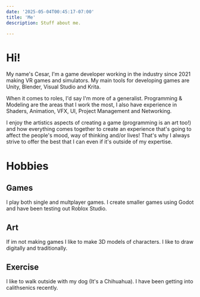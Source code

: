 ```yaml
---
date: '2025-05-04T00:45:17-07:00'
title: 'Me'
description: Stuff about me.

---
```

# Hi!
My name's Cesar, I'm a game developer working in the industry since 2021 making VR games and simulators.
My main tools for developing games are Unity, Blender, Visual Studio and Krita.


When it comes to roles, I'd say I'm more of a generalist.
Programming & Modeling are the areas that I work the most, I also have experience in Shaders, Animation, VFX, UI, Project Management and Networking.

I enjoy the artistics aspects of creating a game (programming is an art too!) and how everything comes together to create an experience that's going to affect the people's mood, way of thinking and/or lives!
That's why I always strive to offer the best that I can even if it's outside of my expertise.

# Hobbies
## Games
I play both single and multplayer games.
I create smaller games using Godot and have been testing out Roblox Studio.
## Art
If im not making games I like to make 3D models of characters.
I like to draw digitally and traditionally.
## Exercise
I like to walk outside with my dog (It's a Chihuahua).
I have been getting into calithsenics recently.
